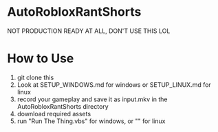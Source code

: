 # AutoRobloxRantShorts
NOT PRODUCTION READY AT ALL, DON'T USE THIS LOL


# How to Use

1. git clone this
2. Look at SETUP_WINDOWS.md for windows or SETUP_LINUX.md for linux
3. record your gameplay and save it as input.mkv in the AutoRobloxRantShorts directory
4. download required assets
5. run "Run The Thing.vbs" for windows, or "" for linux
